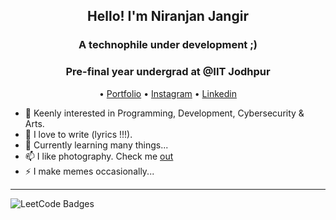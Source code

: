 <h2 align="center">Hello! I'm Niranjan Jangir</h2>
<h3 align="center">A technophile under development ;)</h3>
<h3 align="center">Pre-final year undergrad at @IIT Jodhpur</h3>
<p align="center">
  •
  <a href="https://jangir10.github.io/self.nir/">Portfolio</a> •
  <a href="https://www.instagram.com/njangir10_/">Instagram</a> •
  <a href="https://www.linkedin.com/in/niranjan-jangir-285684236//">Linkedin</a>
</p>


- 🔭 Keenly interested in Programming, Development, Cybersecurity & Arts. 
- 🌱 I love to write (lyrics !!!). 
- 💬 Currently learning many things...
- 📫 I like photography. Check me [out](https://www.instagram.com/jangir10_/)
- ⚡ I make memes occasionally...

-------


<img src="https://leetcode-badge-showcase.vercel.app/api?username=jangir10" alt="LeetCode Badges"/>
      

